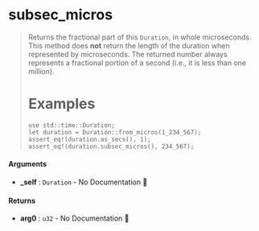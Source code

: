 # subsec\_micros

>  Returns the fractional part of this `Duration`, in whole microseconds.
>  This method does **not** return the length of the duration when
>  represented by microseconds. The returned number always represents a
>  fractional portion of a second (i.e., it is less than one million).
>  # Examples
>  ```
>  use std::time::Duration;
>  let duration = Duration::from_micros(1_234_567);
>  assert_eq!(duration.as_secs(), 1);
>  assert_eq!(duration.subsec_micros(), 234_567);
>  ```

#### Arguments

- **\_self** : `Duration` \- No Documentation 🚧

#### Returns

- **arg0** : `u32` \- No Documentation 🚧